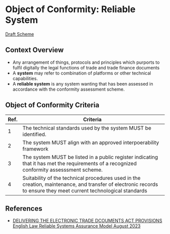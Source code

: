 # Object of Conformity: Reliable System

[Draft Scheme](./wgdraftscheme.md)

## Context Overview

* Any arrangement of things, protocols and principles which purports to fulfil digitally the legal functions of trade and trade finance documents
* A **system** may refer to combination of platforms or other technical capabilities.
* A **reliable system** is any system wanting that has been assessed in accordance with the conformity assessment scheme.

## Object of Conformity Criteria

|Ref.|Criteria|
|---|---|
|1|The technical standards used by the system MUST be identified.|
|2|The system MUST align with an approved interpoerability framework|
|3|The system MUST be listed in a public register indicating that it has met the requirements of a recognized conformity assesssment scheme.|
|4|Suitability of the technical procedures used in the creation, maintenance, and transfer of electronic records to ensure they meet current technological standards|

## References

* [DELIVERING THE ELECTRONIC TRADE DCOUMENTS ACT PROVISIONS English Law Reliable Systems Assurance Model August 2023](../../docs/published/C4DTI-Reliable-Systems-Assurance-Model.pdf)
